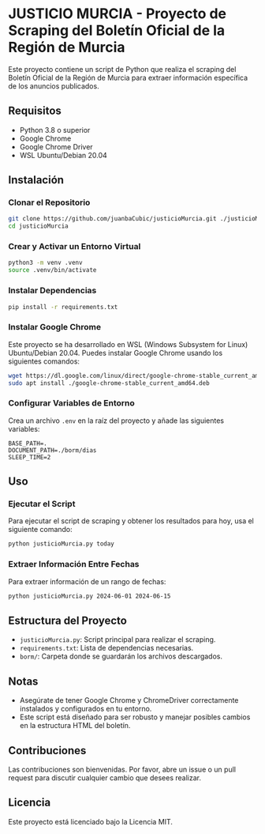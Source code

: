 
# JUSTICIO MURCIA - Proyecto de Scraping del Boletín Oficial de la Región de Murcia

Este proyecto contiene un script de Python que realiza el scraping del Boletín Oficial de la Región de Murcia para extraer información específica de los anuncios publicados.

## Requisitos

- Python 3.8 o superior
- Google Chrome
- Google Chrome Driver
- WSL Ubuntu/Debian 20.04

## Instalación

### Clonar el Repositorio

```bash
git clone https://github.com/juanbaCubic/justicioMurcia.git ./justicioMurcia
cd justicioMurcia
```

### Crear y Activar un Entorno Virtual

```bash
python3 -m venv .venv
source .venv/bin/activate
```

### Instalar Dependencias

```bash
pip install -r requirements.txt
```

### Instalar Google Chrome

Este proyecto se ha desarrollado en WSL (Windows Subsystem for Linux) Ubuntu/Debian 20.04. Puedes instalar Google Chrome usando los siguientes comandos:

```bash
wget https://dl.google.com/linux/direct/google-chrome-stable_current_amd64.deb
sudo apt install ./google-chrome-stable_current_amd64.deb
```

### Configurar Variables de Entorno

Crea un archivo `.env` en la raíz del proyecto y añade las siguientes variables:

```
BASE_PATH=.
DOCUMENT_PATH=./borm/dias
SLEEP_TIME=2
```

## Uso

### Ejecutar el Script

Para ejecutar el script de scraping y obtener los resultados para hoy, usa el siguiente comando:

```bash
python justicioMurcia.py today
```

### Extraer Información Entre Fechas

Para extraer información de un rango de fechas:

```bash
python justicioMurcia.py 2024-06-01 2024-06-15
```

## Estructura del Proyecto

- `justicioMurcia.py`: Script principal para realizar el scraping.
- `requirements.txt`: Lista de dependencias necesarias.
- `borm/`: Carpeta donde se guardarán los archivos descargados.

## Notas

- Asegúrate de tener Google Chrome y ChromeDriver correctamente instalados y configurados en tu entorno.
- Este script está diseñado para ser robusto y manejar posibles cambios en la estructura HTML del boletín.

## Contribuciones

Las contribuciones son bienvenidas. Por favor, abre un issue o un pull request para discutir cualquier cambio que desees realizar.

## Licencia

Este proyecto está licenciado bajo la Licencia MIT.
